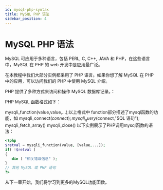 ```yaml
---
id: mysql-php-syntax
title: MySQL PHP 语法
sidebar_position: 4
---
```


# MySQL PHP 语法

MySQL 可应用于多种语言，包括 PERL, C, C++, JAVA 和 PHP，在这些语言中，MySQL 在 PHP 的 web 开发中是应用最广泛。

在本教程中我们大部分实例都采用了 PHP 语言。如果你想了解 MySQL 在 PHP 中的应用，可以访问我们的 PHP 中使用 MySQL 介绍。

PHP 提供了多种方式来访问和操作 MySQL 数据库记录。：

PHP MySQL 函数格式如下：

mysqli_function(value,value,...);以上格式中 function部分描述了mysql函数的功能，如
mysqli_connect($connect);
mysqli_query($connect,"SQL 语句");
mysqli_fetch_array()
mysqli_close()
以下实例展示了PHP调用mysql函数的语法：

```php title="实例 (MySQLi)"
<?php
$retval = mysqli_function(value, [value,...]);
if( !$retval )
{
   die ( "相关错误信息" );
}
// 其他 MySQL 或 PHP 语句
?>
```
从下一章开始，我们将学习到更多的MySQL功能函数。